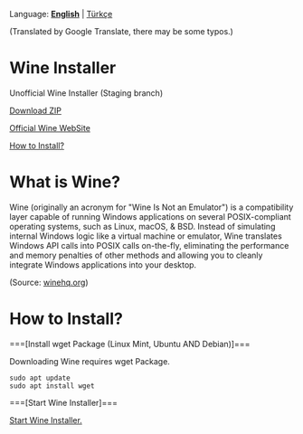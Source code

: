 Language: [**English**](README.md#readme) | [Türkçe](README-tr.md#readme)

(Translated by Google Translate, there may be some typos.)
# Wine Installer
Unofficial Wine Installer (Staging branch)

[Download ZIP](https://github.com/OverdueWeevil2/Wine-Installer/archive/main.zip)

[Official Wine WebSite](https://winehq.org)

[How to Install?](#how-to-install)

# What is Wine?
Wine (originally an acronym for "Wine Is Not an Emulator") is a compatibility layer capable of running Windows applications on several POSIX-compliant operating systems, such as Linux, macOS, & BSD. Instead of simulating internal Windows logic like a virtual machine or emulator, Wine translates Windows API calls into POSIX calls on-the-fly, eliminating the performance and memory penalties of other methods and allowing you to cleanly integrate Windows applications into your desktop.

(Source: [winehq.org](//winehq.org))

# How to Install?
===[Install wget Package (Linux Mint, Ubuntu AND Debian)]===

Downloading Wine requires wget Package.

    sudo apt update
    sudo apt install wget
    
===[Start Wine Installer]===

[Start Wine Installer.](i.md#readme)
